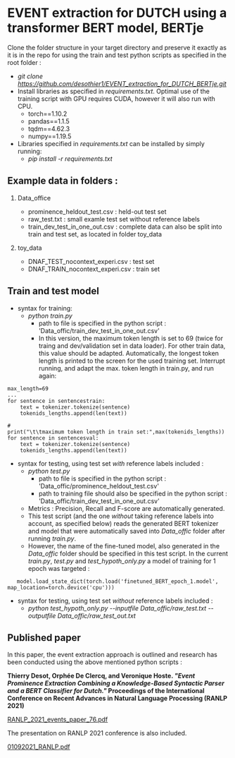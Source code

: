 # EVENT extraction for DUTCH using a transformer BERT model, BERTje

Clone the folder structure in your target directory and preserve it exactly as it is in the repo for using the train and test python scripts as specified in the root folder : 
   - *git clone https://github.com/desothier1/EVENT_extraction_for_DUTCH_BERTje.git*
   - Install libraries as specified in *requirements.txt*. Optimal use of the training script with GPU requires CUDA, however it will also run with CPU.
        - torch==1.10.2
        - pandas==1.1.5
        - tqdm==4.62.3
        - numpy==1.19.5
   - Libraries specified in *requirements.txt* can be installed by simply running:
        - *pip install -r requirements.txt*
   
## Example data in folders :

1. Data_office
   - prominence_heldout_test.csv : held-out test set
   - raw_test.txt : small examle test set without reference labels
   - train_dev_test_in_one_out.csv : complete data can also be split into train and test set, as located in folder toy_data
   
2. toy_data
   - DNAF_TEST_nocontext_experi.csv : test set
   - DNAF_TRAIN_nocontext_experi.csv : train set


## Train and test model

- syntax for training:
   - *python train.py*
      - path to file is specified in the python script :  'Data_offic/train_dev_test_in_one_out.csv'
      - In this version, the maximum token length is set to 69 (twice for traing and dev/validation set in data loader). For other train data, this value should be adapted. Automatically, the longest token length is printed to the screen for the used training set. Interrupt running, and adapt the max. token length in train.py, and run again:
```
max_length=69
...
for sentence in sentencestrain:
    text = tokenizer.tokenize(sentence)
    tokenids_lengths.append(len(text))

#
print("\t\tmaximum token length in train set:",max(tokenids_lengths))
for sentence in sentencesval:
    text = tokenizer.tokenize(sentence)
    tokenids_lengths.append(len(text))

```
      
      
- syntax for testing, using test set *with* reference labels included :
   - *python test.py*
      - path to file is specified in the python script :  'Data_offic/prominence_heldout_test.csv'
      - path to training file should also be specified in the python script :  'Data_offic/train_dev_test_in_one_out.csv'
    - Metrics : Precision, Recall and F-score are automatically generated.
   - This test script (and the one *without* taking reference labels into account, as specified below) reads the generated BERT tokenizer and model that were automatically saved into *Data_offic* folder after running *train.py*. 
    - However, the name of the fine-tuned model, also generated in the *Data_offic* folder should be specified in this test script. In the current *train.py*, *test.py* and *test_hypoth_only.py* a model of training for 1 epoch was targeted :
``` 
   model.load_state_dict(torch.load('finetuned_BERT_epoch_1.model', map_location=torch.device('cpu')))
```   
      
- syntax for testing, using test set *without* reference labels included :
   - *python test_hypoth_only.py --inputfile Data_offic/raw_test.txt --outputfile Data_offic/raw_test_out.txt*


## Published paper 

In this paper, the event extraction approach is outlined and research has been conducted using the above mentioned python scripts :

**Thierry Desot, Orphée De Clercq, and Veronique Hoste. *"Event Prominence Extraction Combining a Knowledge-Based Syntactic Parser and a BERT Classifier for Dutch."* Proceedings of the International Conference on Recent Advances in Natural Language Processing (RANLP 2021)**

[RANLP_2021_events_paper_76.pdf](https://github.com/desothier1/EVENT_extraction_for_DUTCH_BERTje/files/9078861/RANLP_2021_events_paper_76.pdf)

The presentation on RANLP 2021 conference is also included.

[01092021_RANLP.pdf](https://github.com/desothier1/EVENT_extraction_for_DUTCH_BERTje/files/9078878/01092021_RANLP.pdf)
